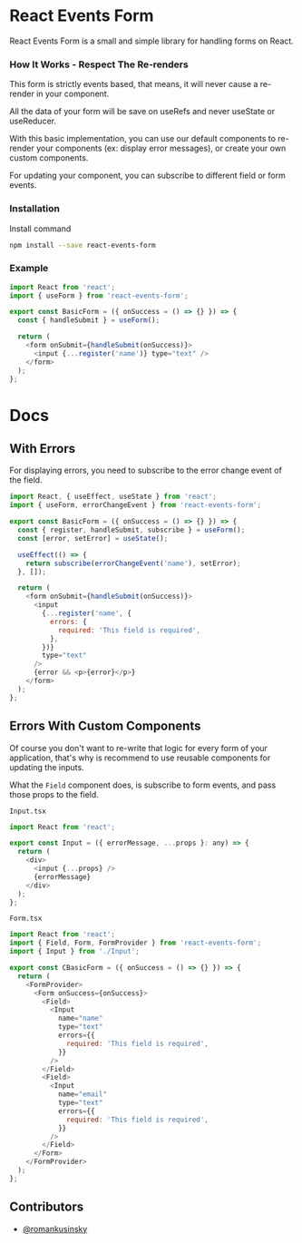 # React Events Form

React Events Form is a small and simple library for handling forms on React.

### How It Works - Respect The Re-renders

This form is strictly events based, that means, it will never cause a re-render in your component.

All the data of your form will be save on useRefs and never useState or useReducer.

With this basic implementation, you can use our default components to re-render your components (ex:
display error messages), or create your own custom components.

For updating your component, you can subscribe to different field or form events.

### Installation

Install command

```sh
npm install --save react-events-form
```

### Example

```js
import React from 'react';
import { useForm } from 'react-events-form';

export const BasicForm = ({ onSuccess = () => {} }) => {
  const { handleSubmit } = useForm();

  return (
    <form onSubmit={handleSubmit(onSuccess)}>
      <input {...register('name')} type="text" />
    </form>
  );
};
```

# Docs

## With Errors

For displaying errors, you need to subscribe to the error change event of the field.

```js
import React, { useEffect, useState } from 'react';
import { useForm, errorChangeEvent } from 'react-events-form';

export const BasicForm = ({ onSuccess = () => {} }) => {
  const { register, handleSubmit, subscribe } = useForm();
  const [error, setError] = useState();

  useEffect(() => {
    return subscribe(errorChangeEvent('name'), setError);
  }, []);

  return (
    <form onSubmit={handleSubmit(onSuccess)}>
      <input
        {...register('name', {
          errors: {
            required: 'This field is required',
          },
        })}
        type="text"
      />
      {error && <p>{error}</p>}
    </form>
  );
};
```

## Errors With Custom Components

Of course you don't want to re-write that logic for every form of your application, that's why is
recommend to use reusable components for updating the inputs.

What the `Field` component does, is subscribe to form events, and pass those props to the field.

`Input.tsx`

```js
import React from 'react';

export const Input = ({ errorMessage, ...props }: any) => {
  return (
    <div>
      <input {...props} />
      {errorMessage}
    </div>
  );
};
```

`Form.tsx`

```js
import React from 'react';
import { Field, Form, FormProvider } from 'react-events-form';
import { Input } from './Input';

export const CBasicForm = ({ onSuccess = () => {} }) => {
  return (
    <FormProvider>
      <Form onSuccess={onSuccess}>
        <Field>
          <Input
            name="name"
            type="text"
            errors={{
              required: 'This field is required',
            }}
          />
        </Field>
        <Field>
          <Input
            name="email"
            type="text"
            errors={{
              required: 'This field is required',
            }}
          />
        </Field>
      </Form>
    </FormProvider>
  );
};
```

## Contributors

- [@romankusinsky](https://romankusinsky.netlify.app/)
